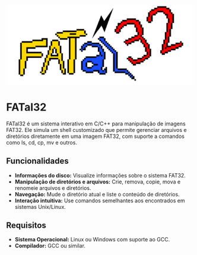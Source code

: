 <p align="center">  <img src="imgs/img_1.png" alt="FATALES" width=500/></p>

# FATal32
FATal32 é um sistema interativo em C/C++ para manipulação de imagens FAT32. Ele simula um shell customizado que permite gerenciar arquivos e diretórios diretamente em uma imagem FAT32, com suporte a comandos como ls, cd, cp, mv e outros.

## Funcionalidades
- **Informações do disco:** Visualize informações sobre o sistema FAT32.
- **Manipulação de diretórios e arquivos:** Crie, remova, copie, mova e renomeie arquivos e diretórios.
- **Navegação:** Mude o diretório atual e liste o conteúdo de diretórios.
- **Interação intuitiva:** Use comandos semelhantes aos encontrados em sistemas Unix/Linux.
## Requisitos
- **Sistema Operacional:** Linux ou Windows com suporte ao GCC.
- **Compilador:** GCC ou similar.